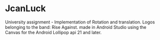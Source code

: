 # JcanLuck
University assignment - Implementation of Rotation and translation.
Logos belonging to the band: Rise Against. made in Android Studio using the Canvas for the Android Lollipop api 21  and later.
